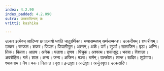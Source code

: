 ```yaml
---
index: 4.2.90
index_padded: 4.2.090
sutra: उत्करादिभ्यश् छः
vritti: kashika

---
```

उत्कर इत्येवम् आदिभ्यः छः प्रत्ययो भवति चातुरर्थिकः। यथासम्भवम् अर्थसम्बन्धः। उत्करीयम्। शफरीयम्। उत्कर। सम्फल। शफर। पिप्पल। पिप्पलीमूल। अश्मन्। अर्क। पर्ण। सुपर्ण। खलाजिन। इडा। अग्नि। तिक। कितव। आतप। अनेक। पलाश। तृणव। पिचुक। अश्वत्थ। शकाक्षुद्र। भस्त्रा। विशाला। अवरोहित। गर्त। शाल। अन्य। जन्य। अजिन। मञ्च। चर्मन्। उत्क्रोश। शान्त। खदिर। शूर्पणाय। श्यावनाय। नैव। बक। नितान्त। वृक्ष। इन्द्रवृक्ष। आर्द्रवृक्ष। अर्जुनवृक्ष। उत्करादिः।